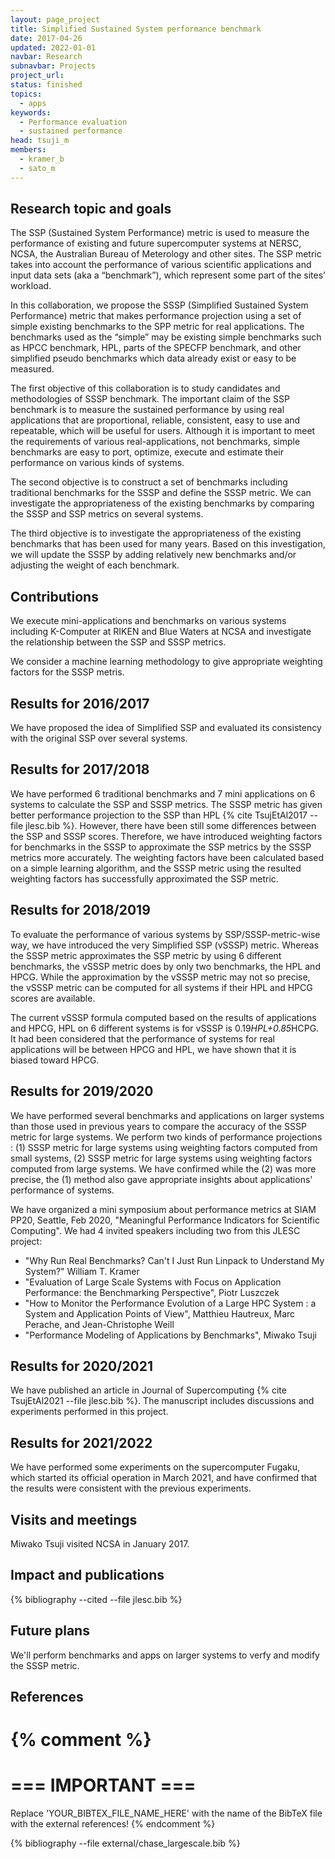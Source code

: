 ```yaml
---
layout: page_project
title: Simplified Sustained System performance benchmark
date: 2017-04-26
updated: 2022-01-01
navbar: Research
subnavbar: Projects
project_url:
status: finished
topics:
  - apps
keywords:
  - Performance evaluation
  - sustained performance
head: tsuji_m
members: 
  - kramer_b
  - sato_m
---
```


## Research topic and goals

The SSP (Sustained System Performance) metric is used to measure the performance of existing and future supercomputer systems at NERSC, NCSA, the Australian Bureau of Meterology and other sites. The SSP metric takes into account the performance of various scientific applications and input data sets (aka a “benchmark”), which represent some part of the sites’ workload. 

In this collaboration, we propose the SSSP (Simplified Sustained System Performance) metric that makes performance projection using a set of simple existing benchmarks to the SPP metric for real applications. The benchmarks used as the “simple” may be existing simple benchmarks such as HPCC benchmark, HPL, parts of the SPECFP benchmark, and other simplified pseudo benchmarks which data already exist or easy to be measured.

The first objective of this collaboration is to study candidates and methodologies of SSSP benchmark. The important claim of the SSP benchmark is to measure the sustained performance by using real applications that are proportional, reliable, consistent, easy to use and repeatable, which will be useful for users. Although it is important to meet the requirements of various real-applications, not benchmarks, simple benchmarks are easy to port, optimize, execute and estimate their performance on various kinds of systems. 

The second objective is to construct a set of benchmarks including traditional benchmarks for the SSSP and define the SSSP metric. We can investigate the appropriateness of the existing benchmarks by comparing the SSSP and SSP metrics on several systems.

The third objective is to investigate the appropriateness of the existing benchmarks that has been used for many years. Based on this investigation, we will update the SSSP by adding relatively new benchmarks and/or adjusting the weight of each benchmark.


## Contributions

We execute mini-applications and benchmarks on various systems including K-Computer at RIKEN and Blue Waters at NCSA and investigate the relationship between the SSP and SSSP metrics.

We consider a machine learning methodology to give appropriate weighting factors for the SSSP metris.

## Results for 2016/2017

We have proposed the idea of Simplified SSP and evaluated its consistency with the original SSP over several systems. 

## Results for 2017/2018

We have performed 6 traditional benchmarks and 7 mini applications on 6 systems to calculate the SSP and SSSP metrics. The SSSP metric has given better performance projection to the SSP than HPL {% cite TsujEtAl2017 --file jlesc.bib %}. However, there have been still some differences between the SSP and SSSP scores. Therefore, we have introduced weighting factors for benchmarks in the SSSP to approximate the SSP metrics by the SSSP metrics more accurately. The weighting factors have been calculated based on a simple learning algorithm, and the SSSP metric using the resulted weighting factors has successfully approximated the SSP metric.

## Results for 2018/2019

To evaluate the performance of various systems by SSP/SSSP-metric-wise way, we have introduced the very Simplified SSP (vSSSP) metric. Whereas the SSSP metric approximates the SSP metric by using 6 different benchmarks, the vSSSP metric does by only two benchmarks, the HPL and HPCG. While the approximation by the vSSSP metric may not so precise, the vSSSP metric can be computed for all systems if their HPL and HPCG scores are available.

The current vSSSP formula computed based on the results of applications and HPCG, HPL on 6 different systems is for vSSSP is 0.19*HPL+0.85*HCPG. It had been considered
 that the performance of systems for real applications will be between HPCG and HPL, we have shown that it is biased toward HPCG. 

## Results for 2019/2020

We have performed several benchmarks and applications on larger systems than those used in previous years to compare the accuracy of the SSSP metric for large systems. We perform two kinds of performance projections : (1) SSSP metric for large systems using weighting factors computed from small systems, (2) SSSP metric for large systems using weighting factors computed from large systems. We have confirmed while the (2) was more precise, the (1) method also gave appropriate insights about applications' performance of systems. 

We have organized a mini symposium about performance metrics at SIAM PP20, Seattle, Feb 2020, "Meaningful  Performance Indicators for Scientific Computing". We had 4 invited speakers including two from this JLESC project:
 - "Why Run Real Benchmarks? Can't I Just Run Linpack to Understand My System?"  William T. Kramer 
 - "Evaluation of Large Scale Systems with Focus on Application Performance: the Benchmarking Perspective", Piotr Luszczek
 - "How to Monitor the Performance Evolution of a Large HPC System : a System and Application Points of View", Matthieu Hautreux, Marc Perache, and Jean-Christophe Weill
 - "Performance Modeling of Applications by Benchmarks", Miwako Tsuji

## Results for 2020/2021

We have published an article in Journal of Supercomputing {% cite TsujEtAl2021 --file jlesc.bib %}. The manuscript includes discussions and experiments performed in this project. 

## Results for 2021/2022

We have performed some experiments on the supercomputer Fugaku, which started its official operation in March 2021, and have confirmed that the results were consistent with the previous experiments. 

## Visits and meetings

Miwako Tsuji visited NCSA in January 2017.

## Impact and publications

{% bibliography --cited --file jlesc.bib %}

<!--
{% comment %}
=============================
== CITING OWN PUBLICATIONS ==
=============================

You can list your own publications below in case you did not cite them in the text
(which you should do, though).
Use the Liquid citing syntax as explained in the wiki:
https://github.com/JLESC/jlesc.github.io/wiki/Markup-Language#cite-and-list-publications
Remember to use the `--file jlesc.bib` with the `cite` tag.

=====================================
== START HERE WITH YOUR ADDITIONAL REFERENCES ==
{% endcomment %}



{% comment %}
== NO MORE BELOW THIS ==
========================
{% endcomment %}
-->


## Future plans

We'll perform benchmarks and apps on larger systems to verfy and modify the SSSP metric. 

## References

{% comment %}
=================
=== IMPORTANT ===
=================

Replace 'YOUR_BIBTEX_FILE_NAME_HERE' with the name of the BibTeX file with the external references!
{% endcomment %}

{% bibliography --file external/chase_largescale.bib %}
